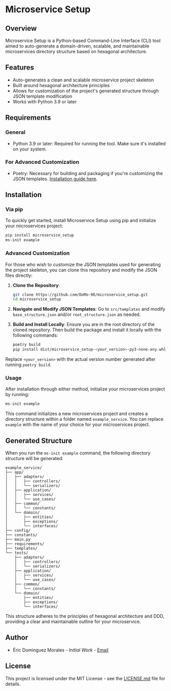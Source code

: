 # Microservice Setup

## Overview

Microservice Setup is a Python-based Command-Line Interface (CLI) tool aimed to auto-generate a domain-driven, scalable, and maintainable microservices directory structure based on hexagonal architecture. 

## Features

- Auto-generates a clean and scalable microservice project skeleton
- Built around hexagonal architecture principles
- Allows for customization of the project's generated structure through JSON template modification
- Works with Python 3.9 or later

## Requirements

### General

- Python 3.9 or later: Required for running the tool. Make sure it's installed on your system.

### For Advanced Customization

- Poetry: Necessary for building and packaging if you're customizing the JSON templates. [Installation guide here](https://python-poetry.org/docs/#installation).

## Installation

### Via pip

To quickly get started, install Microservice Setup using pip and initialize your microservices project:

```bash
pip install microservice_setup
ms-init example
```

### Advanced Customization

For those who wish to customize the JSON templates used for generating the project skeleton, you can clone this repository and modify the JSON files directly:

1. **Clone the Repository**:
    ```bash
    git clone https://github.com/DoMo-98/microservice_setup.git
    cd microservice_setup
    ```
  
2. **Navigate and Modify JSON Templates**:
    Go to `src/templates` and modify `base_structure.json` and/or `root_structure.json` as needed.

3. **Build and Install Locally**:
    Ensure you are in the root directory of the cloned repository. Then build the package and install it locally with the following commands:
    ```bash
    poetry build
    pip install dist/microservice_setup-<your_version>-py3-none-any.whl
    ```

Replace `<your_version>` with the actual version number generated after running `poetry build`.

### Usage

After installation through either method, initialize your microservices project by running:

```bash
ms-init example
```

This command initializes a new microservices project and creates a directory structure within a folder named `example_service`. You can replace `example` with the name of your choice for your microservices project.

## Generated Structure

When you run the `ms-init example` command, the following directory structure will be generated:

```plaintext
example_service/
├── app/
│   ├── adapters/
│   │   ├── controllers/
│   │   └── serializers/
│   ├── application/
│   │   ├── services/
│   │   └── use_cases/
│   ├── common/
│   │   └── constants/
│   └── domain/
│       ├── entities/
│       ├── exceptions/
│       └── interfaces/
├── config/
├── constants/
├── main.py
├── requirements/
├── templates/
└── tests/
    ├── adapters/
    │   ├── controllers/
    │   └── serializers/
    ├── application/
    │   ├── services/
    │   └── use_cases/
    ├── common/
    │   └── constants/
    └── domain/
        ├── entities/
        ├── exceptions/
        └── interfaces/
```

This structure adheres to the principles of hexagonal architecture and DDD, providing a clear and maintainable outline for your microservice.

## Author

- Éric Dominguez Morales - *Initial Work* - [Email](mailto:ericdominguezm@gmail.com)

## License

This project is licensed under the MIT License - see the [LICENSE.md](LICENSE) file for details.
